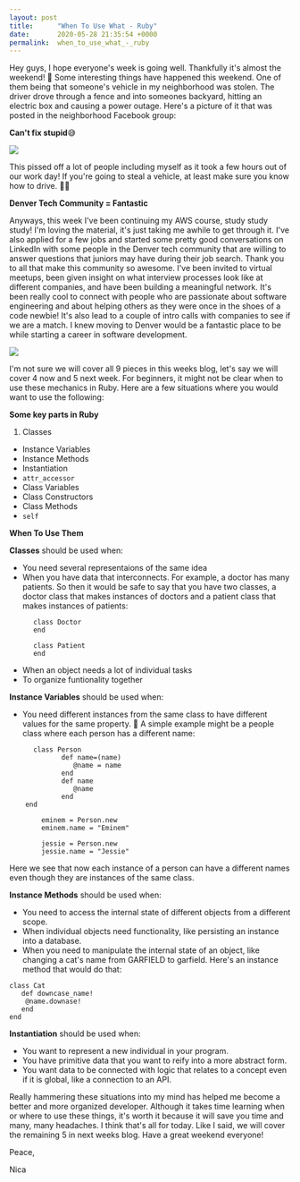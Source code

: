 ```yaml
---
layout: post
title:      "When To Use What - Ruby"
date:       2020-05-28 21:35:54 +0000
permalink:  when_to_use_what_-_ruby
---
```



Hey guys, I hope everyone's week is going well. Thankfully it's almost the weekend! 🙌 Some interesting things have happened this weekend. One of them being that someone's vehicle in my neighborhood was stolen. The driver drove through a fence and into someones backyard, hitting an electric box and causing a power outage. Here's a picture of it that was posted in the neighborhood Facebook group:

**Can't fix stupid**😅

![](https://scontent.fapa1-2.fna.fbcdn.net/v/t1.0-9/101379560_10158682483099459_2380715653666439168_o.jpg?_nc_cat=102&_nc_sid=b9115d&_nc_ohc=ZMgz-ZLWrM0AX9X9xy4&_nc_ht=scontent.fapa1-2.fna&oh=0bc8b32f02eafc6b51d7524f1f9c2ae2&oe=5EF3C347)

This pissed off a lot of people including myself as it took a few hours out of our work day! If you're going to steal a vehicle, at least make sure you know how to drive. 🤦🏽‍

**Denver Tech Community = Fantastic**

Anyways, this week I've been continuing my AWS course, study study study! I'm loving the material, it's just taking me awhile to get through it. I've also applied for a few jobs and started some pretty good conversations on LinkedIn with some people in the Denver tech community that are willing to answer questions that juniors may have during their job search. Thank you to all that make this community so awesome. I've been invited to virtual meetups, been given insight on what interview processes look like at different companies, and have been building a meaningful network. It's been really cool to connect with people who are passionate about software engineering and about helping others as they were once in the shoes of a code newbie! It's also lead to a couple of intro calls with companies to see if we are a match. I knew moving to Denver would be a fantastic place to be while starting a career in software development. 

![](https://www.womenyoushouldfund.com/wp-content/uploads/2017/01/wysk-socialnetwork1.png)

I'm not sure we will cover all 9 pieces in this weeks blog, let's say we will cover 4 now and 5 next week. For beginners, it might not be clear when to use these mechanics in Ruby. Here are a few situations where you would want to use the following:

**Some key parts in Ruby**
1. Classes
* Instance Variables
* Instance Methods
* Instantiation
* `attr_accessor`
* Class Variables
* Class Constructors
* Class Methods
* `self`

**When To Use Them**

**Classes** should be used when: 

* You need several representaions of the same idea
* When you have data that interconnects. For example, a doctor has many patients. So then it would be safe to say that you have two classes, a doctor class that makes instances of doctors and a patient class that makes instances of patients:

```
      class Doctor
      end

      class Patient
      end
```
* When an object needs a lot of individual tasks
* To organize funtionality together

**Instance Variables** should be used when: 
* You need different instances from the same class to have different values for the same property. 🤯 A simple example might be a people class where each person has a different name: 
```
      class Person
			 def name=(name)
				@name = name
			 end 
			 def name
				@name
			 end
  	end 
		
		eminem = Person.new
		eminem.name = "Eminem"
		
		jessie = Person.new
		jessie.name = "Jessie"
```
Here we see that now each instance of a person can have a different names even though they are instances of the same class. 

**Instance Methods** should be used when: 
* You need to access the internal state of different objects from a different scope.
* When individual objects need functionality, like persisting an instance into a database.
* When you need to manipulate the internal state of an object, like changing a cat's name from GARFIELD to garfield. Here's an instance method that would do that:
```
class Cat 
   def downcase_name!
    @name.downase!
   end
end
```

**Instantiation** should be used when: 
* You want to represent a new individual in your program.
* You have primitive data that you want to reify into a more abstract form.
* You want data to be connected with logic that relates to a concept even if it is global, like a connection to an API.

Really hammering these situations into my mind has helped me become a better and more organized developer. Although it takes time learning when or where to use these things, it's worth it because it will save you time and many, many headaches. I think that's all for today. Like I said, we will cover the remaining 5 in next weeks blog. Have a great weekend everyone!

Peace, 

Nica





